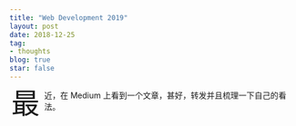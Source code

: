 ```yaml
---
title: "Web Development 2019"
layout: post
date: 2018-12-25
tag:
- thoughts
blog: true
star: false
---
```

<style>
ul li {line-height: unset;}

.wrapper-hero {
  width: 112%;
  margin-left: -6%;
}
 
.fl {
  float: left;
  font-size: 50px;
  line-height: 50px;
  padding-top: 0;
  padding-right: 8px;
  padding-left: 3px;
}
</style>

<span class="fl">最</span>近，在 Medium 上看到一个文章，甚好，转发并且梳理一下自己的看法。
